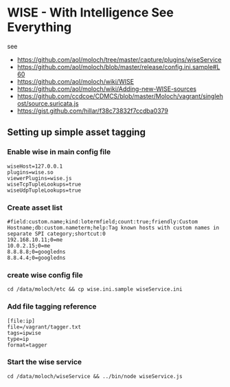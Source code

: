 # WISE - With Intelligence See Everything

see

* https://github.com/aol/moloch/tree/master/capture/plugins/wiseService
* https://github.com/aol/moloch/blob/master/release/config.ini.sample#L60
* https://github.com/aol/moloch/wiki/WISE
* https://github.com/aol/moloch/wiki/Adding-new-WISE-sources
* https://github.com/ccdcoe/CDMCS/blob/master/Moloch/vagrant/singlehost/source.suricata.js
* https://gist.github.com/hillar/f38c73832f7ccdba0379

## Setting up simple asset tagging

### Enable wise in main config file

```
wiseHost=127.0.0.1
plugins=wise.so
viewerPlugins=wise.js
wiseTcpTupleLookups=true
wiseUdpTupleLookups=true
```

### Create asset list

```
#field:custom.name;kind:lotermfield;count:true;friendly:Custom Hostname;db:custom.nameterm;help:Tag known hosts with custom names in separate SPI category;shortcut:0
192.168.10.11;0=me
10.0.2.15;0=me
8.8.8.8;0=googledns
8.8.4.4;0=googledns
```

### create wise config file

```
cd /data/moloch/etc && cp wise.ini.sample wiseService.ini
```

### Add file tagging reference

```
[file:ip]
file=/vagrant/tagger.txt
tags=ipwise
type=ip
format=tagger
```

### Start the wise service

```
cd /data/moloch/wiseService && ../bin/node wiseService.js
```

